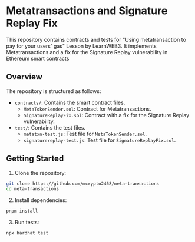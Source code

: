 # Metatransactions and Signature Replay Fix

This repository contains contracts and tests for "Using metatransaction to pay for your users' gas" Lesson by LearnWEB3. It implements Metatransactions and a fix for the Signature Replay vulnerability in Ethereum smart contracts
## Overview

The repository is structured as follows:

- `contracts/`: Contains the smart contract files.
  - `MetaTokenSender.sol`: Contract for Metatransactions.
  - `SignatureReplayFix.sol`: Contract with a fix for the Signature Replay vulnerability.
- `test/`: Contains the test files.
  - `metatxn-test.js`: Test file for `MetaTokenSender.sol`.
  - `signaturereplay-test.js`: Test file for `SignatureReplayFix.sol`.

## Getting Started

1. Clone the repository:

```bash
git clone https://github.com/mcrypto2468/meta-transactions
cd meta-transactions
```

2. Install dependencies:

```bash
pnpm install
```

3. Run tests:

```bash
npx hardhat test
```
